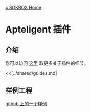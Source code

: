 [&#171; SDKBOX Home](http://sdkbox.com)

<h1>Apteligent 插件</h1>

## 介绍
您可以访问 [这里](http://www.cocos2d-x.org/sdkbox/apteligent) 取更多关于插件的细节。


<<[../shared/guides.md]


## 样例工程

[github 上的一个样例](https://github.com/sdkbox/sdkbox-sample-apteligent)
